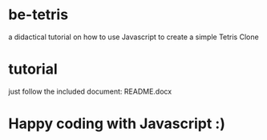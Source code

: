 # be-tetris
a didactical tutorial on how to use Javascript to create a simple Tetris Clone

# tutorial
just follow the included document: README.docx

# Happy coding with Javascript :)
